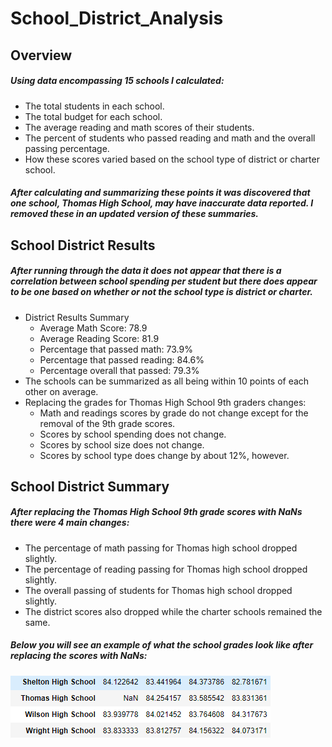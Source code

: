 # School_District_Analysis

## Overview

##### Using data encompassing 15 schools I calculated:
*	The total students in each school.
*	The total budget for each school.
*	The average reading and math scores of their students.
*	The percent of students who passed reading and math and the overall passing percentage.
*	How these scores varied based on the school type of district or charter school.

##### After calculating and summarizing these points it was discovered that one school, Thomas High School, may have inaccurate data reported.  I removed these in an updated version of these summaries.  


## School District Results

##### After running through the data it does not appear that there is a correlation between school spending per student but there does appear to be one based on whether or not the school type is district or charter.
* District Results Summary
	*	Average Math Score: 78.9
	*	Average Reading Score: 81.9
	*	Percentage that passed math: 73.9%
	*	Percentage that passed reading: 84.6%
	*	Percentage overall that passed: 79.3%
*  The schools can be summarized as all being within 10 points of each other on average. 
  * Replacing the grades for Thomas High School 9th graders changes:
	*	Math and readings scores by grade do not change except for the removal of the 9th grade scores.
	*	Scores by school spending does not change.
	*	Scores by school size does not change.
	*	Scores by school type does change by about 12%, however.
## School District Summary

##### After replacing the Thomas High School 9th grade scores with NaNs there were 4 main changes:
*	The percentage of math passing for Thomas high school dropped slightly.
*	The percentage of reading passing for Thomas high school dropped slightly.
*	The overall passing of students for Thomas high school dropped slightly.
*	The district scores also dropped while the charter schools remained the same.
##### Below you will see an example of what the school grades look like after replacing the scores with NaNs: 

![Alt text](https://github.com/GaryG484/School_District_Analysis/blob/main/Resources/NaN_Example.PNG)

